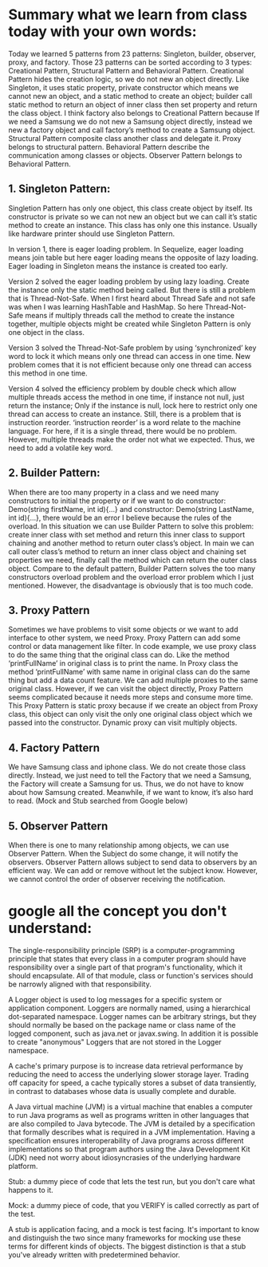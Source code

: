 
# Summary what we learn from class today with your own words:

 Today we learned 5 patterns from 23 patterns: Singleton, builder, observer, proxy, and factory.  Those 23 patterns can be sorted according to 3 types: Creational Pattern, Structural Pattern and Behavioral Pattern. 
 Creational Pattern hides the creation logic, so we do not new an object directly. Like Singleton, it uses static property, private constructor which means we cannot new an object, and a static method to create an object; builder call static method to return an object of inner class then set property and return the class object. I think factory also belongs to Creational Pattern because If we need a Samsung we do not new a Samsung object directly, instead we new a factory object and call factory’s method to create a Samsung object.
 Structural Pattern composite class another class and delegate it. Proxy belongs to structural pattern.
 Behavioral Pattern describe the communication among classes or objects. Observer Pattern belongs to Behavioral Pattern.

## 1.	Singleton Pattern:
 Singletion Pattern has only one object, this class create object by itself. Its constructor is private so we can not new an object but we can call it’s static method to create an instance. This class has only one this instance. Usually like hardware printer should use Singleton Pattern.

 In version 1, there is eager loading problem. In Sequelize, eager loading means join table but here eager loading means the opposite of lazy loading. Eager loading in Singleton means the instance is created too early.

 Version 2 solved the eager loading problem by using lazy loading. Create the instance only the static method being called. But there is still a problem that is Thread-Not-Safe. When I first heard about Thread Safe and not safe was when I was learning HashTable and HashMap. So here Thread-Not-Safe means if multiply threads call the method to create the instance together, multiple objects might be created while Singleton Pattern is only one object in the class.

 Version 3 solved the Thread-Not-Safe problem by using ‘synchronized’ key word to lock it which means only one thread can access in one time. New problem comes that it is not efficient because only one thread can access this method in one time.

 Version 4 solved the efficiency problem by double check which allow multiple threads access the method in one time, if instance not null, just return the instance; Only if the instance is null, lock here to restrict only one thread can access to create an instance. Still, there is a problem that is instruction reorder. ‘instruction reorder’ is a word relate to the machine language. For here, if it is a single thread, there would be no problem. However, multiple threads make the order not what we expected. Thus, we need to add a volatile key word. 

## 2.	Builder Pattern: 
 When there are too many property in a class and we need many constructors to initial the property or if we want to do constructor: Demo(string firstName, int id){…} and constructor: Demo(string LastName, int id){…}, there would be an error I believe because the rules of the overload. In this situation we can use Builder Pattern to solve this problem: create inner class with set method and return this inner class to support chaining and another method to return outer class’s object. In main we can call outer class’s method to return an inner class object and chaining set properties we need, finally call the method which can return the outer class object. Compare to the default pattern, Builder Pattern solves the too many constructors overload problem and the overload error problem which I just mentioned. However, the disadvantage is obviously that is too much code.

## 3.	Proxy Pattern
 Sometimes we have problems to visit some objects or we want to add interface to other system, we need Proxy. Proxy Pattern can add some control or data management like filter. In code example, we use proxy class to do the same thing that the original class can do. Like the method ‘printFullName’ in original class is to print the name. In Proxy class the method ‘printFullName’ with same name in original class can do the same thing but add a data count feature. We can add multiple proxies to the same original class. However, if we can visit the object directly, Proxy Pattern seems complicated because it needs more steps and consume more time. This Proxy Pattern is static proxy because if we create an object from Proxy class, this object can only visit the only one original class object which we passed into the constructor. Dynamic proxy can visit multiply objects.

## 4.	Factory Pattern
 We have Samsung class and iphone class. We do not create those class directly. Instead, we just need to tell the Factory that we need a Samsung, the Factory will create a Samsung for us. Thus, we do not have to know about how Samsung created. Meanwhile, if we want to know, it’s also hard to read. (Mock and Stub searched from Google below)

## 5.	Observer Pattern
 When there is one to many relationship among objects, we can use Observer Pattern. When the Subject do some change, it will notify the observers. Observer Pattern allows subject to send data to observers by an efficient way. We can add or remove without let the subject know. However, we cannot control the order of observer receiving the notification.








# google all the concept you don't understand:
 The single-responsibility principle (SRP) is a computer-programming principle that states that every class in a computer program should have responsibility over a single part of that program's functionality, which it should encapsulate. All of that module, class or function's services should be narrowly aligned with that responsibility.

 A Logger object is used to log messages for a specific system or application component. Loggers are normally named, using a hierarchical dot-separated namespace. Logger names can be arbitrary strings, but they should normally be based on the package name or class name of the logged component, such as java.net or javax.swing. In addition it is possible to create "anonymous" Loggers that are not stored in the Logger namespace.


 A cache's primary purpose is to increase data retrieval performance by reducing the need to access the underlying slower storage layer. Trading off capacity for speed, a cache typically stores a subset of data transiently, in contrast to databases whose data is usually complete and durable.

 A Java virtual machine (JVM) is a virtual machine that enables a computer to run Java programs as well as programs written in other languages that are also compiled to Java bytecode. The JVM is detailed by a specification that formally describes what is required in a JVM implementation. Having a specification ensures interoperability of Java programs across different implementations so that program authors using the Java Development Kit (JDK) need not worry about idiosyncrasies of the underlying hardware platform.

 Stub: a dummy piece of code that lets the test run, but you don't care what happens to it. 

 Mock: a dummy piece of code, that you VERIFY is called correctly as part of the test.

 A stub is application facing, and a mock is test facing. It's important to know and distinguish the two since many frameworks for mocking use these terms for different kinds of objects. The biggest distinction is that a stub you've already written with predetermined behavior.







